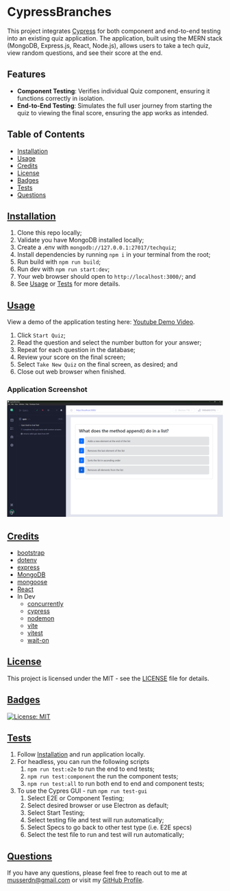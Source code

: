 # CypressBranches
 This project integrates [Cypress](https://www.cypress.io/) for both component and end-to-end testing into an existing quiz application. The application, built using the MERN stack (MongoDB, Express.js, React, Node.js), allows users to take a tech quiz, view random questions, and see their score at the end.

## Features
- **Component Testing**: Verifies individual Quiz component, ensuring it functions correctly in isolation.
- **End-to-End Testing**: Simulates the full user journey from starting the quiz to viewing the final score, ensuring the app works as intended.

## Table of Contents
 - [Installation](#installation)
 - [Usage](#usage)
 - [Credits](#credits)
 - [License](#license)
 - [Badges](#badges)
 - [Tests](#tests)
 - [Questions](#questions)

## [Installation](#installation)
  1. Clone this repo locally;
  2. Validate you have MongoDB installed locally; 
  3. Create a .env with `mongodb://127.0.0.1:27017/techquiz`;
  4. Install dependencies by running `npm i` in your terminal from the root; 
  5. Run build with `npm run build`;
  6. Run dev with `npm run start:dev`;
  7. Your web browser should open to `http://localhost:3000/`; and
  8. See [Usage](#usage) or [Tests](#tests) for more details.

  ## [Usage](#usage)
  View a demo of the application testing here: [Youtube Demo Video](https://youtube.com/playlist?list=PLp5-kLRcKJPc3IzxO8tBtEfKaW1WGHQDz&si=aK35KC8E2BCAHJFF).
  1. Click `Start Quiz`;
  2. Read the question and select the number button for your answer;
  3. Repeat for each question in the database;
  4. Review your score on the final screen;
  5. Select `Take New Quiz` on the final screen, as desired; and
  6. Close out web browser when finished.
  
  ### Application Screenshot
  ![CypressBranches Screenshot](./Assets/cypressBranches_ss.png)

  ## [Credits](#credits)
  - [bootstrap](https://getbootstrap.com/)
  - [dotenv](https://www.npmjs.com/package/dotenv)
  - [express](https://expressjs.com/)
  - [MongoDB](https://www.mongodb.com/)
  - [mongoose](https://mongoosejs.com/)
  - [React](https://react.dev/)
   - In Dev
      - [concurrently](https://www.npmjs.com/package/concurrently)
      - [cypress](https://www.cypress.io/)
      - [nodemon](https://nodemon.io/)
      - [vite](https://vite.dev/)
      - [vitest](https://vitest.dev/)
      - [wait-on](https://www.npmjs.com/package/wait-on)
  
  ## [License](#license)
  This project is licensed under the MIT - see the [LICENSE](LICENSE) file for details.

  ## [Badges](#badges)
  [![License: MIT](https://img.shields.io/badge/License-MIT-yellow.svg)](https://opensource.org/licenses/MIT)


  ## [Tests](#tests)
   1. Follow [Installation](#installation) and run application locally.
   2. For headless, you can run the following scripts
        1. `npm run test:e2e` to run the end to end tests; 
        2. `npm run test:component` the run the component tests;
        3. `npm run test:all` to run both end to end and component tests;
   3. To use the Cypres GUI - run `npm run test-gui`
        1. Select E2E or Component Testing; 
        2. Select desired browser or use Electron as default;
        3. Select Start Testing; 
        4. Select testing file and test will run automatically;
        5. Select Specs to go back to other test type (i.e. E2E specs)
        6. Select the test file to run and test will run automatically; 


  ## [Questions](#questions)
  If you have any questions, please feel free to reach out to me at musserdn@gmail.com or visit my [GitHub Profile](https://github.com/musserdn/).